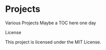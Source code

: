 # Projects

Various Projects
Maybe a TOC here one day

License

This project is licensed under the MIT License.

